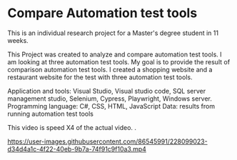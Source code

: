 # Compare Automation test tools

This is an individual research project for a Master's degree student in 11 weeks.

This Project was created to analyze and compare automation test tools. 
I am looking at three automation test tools. My goal is to provide the result of comparison automation test tools. 
I created a shopping website and a restaurant website for the test with three automation test tools.

Application and tools: Visual Studio, Visual studio code, SQL server management studio, Selenium, Cypress, Playwright, Windows server.
Programming language: C#, CSS, HTML, JavaScript
Data: results from running automation test tools



This video is speed X4 of the actual video.
.







https://user-images.githubusercontent.com/86545991/228099023-d34d4a1c-4f22-40eb-9b7a-74f91c9f10a3.mp4

